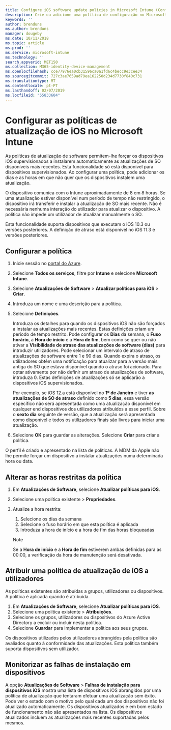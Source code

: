 ```yaml
---
title: Configure iOS software update policies in Microsoft Intune (Configurar as políticas de atualização de software iOS no Microsoft Intune) – Azure | Microsoft Docs
description: Crie ou adicione uma política de configuração no Microsoft Intune para restringir a instalação automática de atualizações de software em dispositivos iOS geridos ou supervisionados pelo Intune. Pode selecionar as datas e as horas em que as atualizações não serão instaladas. Também pode atribuir esta política a grupos, utilizadores ou dispositivos e verificar a existência de falhas de instalação.
keywords: ''
author: brenduns
ms.author: brenduns
manager: dougeby
ms.date: 10/11/2018
ms.topic: article
ms.prod: ''
ms.service: microsoft-intune
ms.technology: ''
search.appverid: MET150
ms.collection: M365-identity-device-management
ms.openlocfilehash: cce77976ea0cb31596ca0a1fd6c4becc9e3cee34
ms.sourcegitcommit: 727c3ae7659ad79ea162250d234d7730f840c731
ms.translationtype: MT
ms.contentlocale: pt-PT
ms.lasthandoff: 02/07/2019
ms.locfileid: "55833604"
---
```

# <a name="configure-ios-update-policies-in-intune"></a>Configurar as políticas de atualização de iOS no Microsoft Intune

As políticas de atualização de software permitem-lhe forçar os dispositivos iOS supervisionados a instalarem automaticamente as atualizações de SO disponíveis mais recentes. Esta funcionalidade só está disponível para dispositivos supervisionados. Ao configurar uma política, pode adicionar os dias e as horas em que não quer que os dispositivos instalem uma atualização. 

O dispositivo comunica com o Intune aproximadamente de 8 em 8 horas. Se uma atualização estiver disponível num período de tempo não restringido, o dispositivo irá transferir e instalar a atualização de SO mais recente. Não é necessária nenhuma interação do utilizador para atualizar o dispositivo. A política não impede um utilizador de atualizar manualmente o SO.

Esta funcionalidade suporta dispositivos que executam o iOS 10.3 ou versões posteriores. A definição de atraso está disponível no iOS 11.3 e versões posteriores.

## <a name="configure-the-policy"></a>Configurar a política
1. Inicie sessão no [portal do Azure](https://portal.azure.com).
2. Selecione **Todos os serviços**, filtre por **Intune** e selecione **Microsoft Intune**.
3. Selecione **Atualizações de Software** > **Atualizar políticas para iOS** > **Criar**.
4. Introduza um nome e uma descrição para a política.
5. Selecione **Definições**. 

    Introduza os detalhes para quando os dispositivos iOS não são forçados a instalar as atualizações mais recentes. Estas definições criam um período de tempo restrito. Pode configurar os **Dias** da semana, o **Fuso horário**, a **Hora de início** e a **Hora de fim**, bem como se quer ou não ativar a **Visibilidade de atraso das atualizações de software (dias)** para introduzir utilizadores. Pode selecionar um intervalo de atraso de atualizações de software entre 1 e 90 dias. Quando expira o atraso, os utilizadores obtêm uma notificação para atualizar para a versão mais antiga do SO que estava disponível quando o atraso foi acionado. Para optar ativamente por não definir um atraso de atualizações de software, introduza 0. Estas definições de atualizações só se aplicarão a dispositivos iOS supervisionados.
  
    Por exemplo, se iOS 12.a está disponível no **1º de Janeiro** e tiver **as atualizações de SO de atraso** definido como **5 dias**, essa versão específico não será apresentada como uma atualização disponível em qualquer end dispositivos dos utilizadores atribuídos a esse perfil. Sobre o **sexto dia** seguinte de versão, que a atualização será apresentada como disponível e todos os utilizadores finais são livres para iniciar uma atualização.


6. Selecione **OK** para guardar as alterações. Selecione **Criar** para criar a política.

O perfil é criado e apresentado na lista de políticas. A MDM da Apple não lhe permite forçar um dispositivo a instalar atualizações numa determinada hora ou data. 

## <a name="change-the-restricted-times-for-the-policy"></a>Alterar as horas restritas da política

1. Em **Atualizações de Software**, selecione **Atualizar políticas para iOS**.
2. Selecione uma política existente > **Propriedades**.
3. Atualize a hora restrita:
    
    1. Selecione os dias da semana
    2. Selecione o fuso horário em que esta política é aplicada
    3. Introduza a hora de início e a hora de fim das horas bloqueadas

    > [!NOTE]
    > Se a **Hora de início** e a **Hora de fim** estiverem ambas definidas para as 00:00, a verificação da hora de manutenção será desativada.

## <a name="assign-the-policy-to-users"></a>Atribuir uma política de atualização de iOS a utilizadores

As políticas existentes são atribuídas a grupos, utilizadores ou dispositivos. A política é aplicada quando é atribuída.

1. Em **Atualizações de Software**, selecione **Atualizar políticas para iOS**.
2. Selecione uma política existente > **Atribuições**. 
3. Selecione os grupos, utilizadores ou dispositivos do Azure Active Directory a excluir ou incluir nesta política.
4. Selecione **Guardar** para implementar a política aos seus grupos.

Os dispositivos utilizados pelos utilizadores abrangidos pela política são avaliados quanto à conformidade das atualizações. Esta política também suporta dispositivos sem utilizador.

## <a name="monitor-device-installation-failures"></a>Monitorizar as falhas de instalação em dispositivos
A opção <!-- 1352223 -->
**Atualizações de Software** > **Falhas de instalação para dispositivos iOS** mostra uma lista de dispositivos iOS abrangidos por uma política de atualização que tentaram efetuar uma atualização sem êxito. Pode ver o estado com o motivo pelo qual cada um dos dispositivos não foi atualizado automaticamente. Os dispositivos atualizados e em bom estado de funcionamento não são apresentados na lista. Os dispositivos atualizados incluem as atualizações mais recentes suportadas pelos mesmos.

